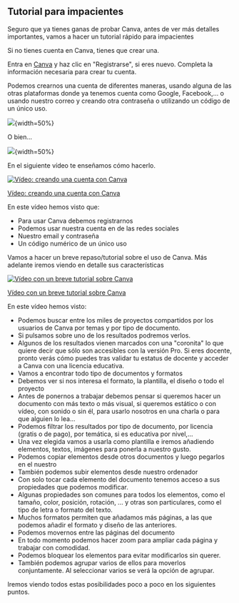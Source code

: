 ## Tutorial para impacientes

Seguro que ya tienes ganas de probar Canva, antes de ver más detalles importantes, vamos a hacer un tutorial rápido para impacientes

Si no tienes cuenta en Canva, tienes que crear una.

Entra en [Canva](https://www.canva.com/) y haz clic en "Registrarse", si eres nuevo. Completa la información necesaria para crear tu cuenta.

Podemos crearnos una cuenta de diferentes maneras, usando alguna de las otras plataformas donde ya tenemos cuenta como Google, Facebook,... o usando nuestro correo y creando otra contraseña o utilizando un código de un único uso.

![](https://github.com/javacasm/Iniciacion-Herramientas-Digitales-Aula/blob/main/images/Canva_login0.png?raw=true){width=50%}

O bien...

![](https://github.com/javacasm/Iniciacion-Herramientas-Digitales-Aula/blob/main/images/canva_login1.png?raw=true){width=50%}

En el siguiente vídeo te enseñamos cómo hacerlo.

[![Vídeo: creando una cuenta con Canva](https://img.youtube.com/vi/FISNmg7Z6eI/0.jpg)](https://youtu.be/FISNmg7Z6eI)

[Vídeo: creando una cuenta con Canva](https://drive.google.com/file/d/1N9PeQE1tsO9rvVCdVmbY3EyBYPRVCKgv/view?usp=drivesdk)

En este vídeo hemos visto que:

* Para usar Canva debemos registrarnos
* Podemos usar nuestra cuenta en de las redes sociales
* Nuestro email y contraseña 
* Un código numérico de un único uso


Vamos a hacer un breve repaso/tutorial sobre el uso de Canva. Más adelante iremos viendo en detalle sus características

[![Vídeo con un breve tutorial sobre Canva](https://img.youtube.com/vi/JyGxCzrYh2k/0.jpg)](https://youtu.be/JyGxCzrYh2k)

[Vídeo con un breve tutorial sobre Canva](https://drive.google.com/file/d/1gvzqXifWyvwCPW8JqRGOtimbOMMtGsqk/view?usp=sharing)

En este vídeo hemos visto:

* Podemos buscar entre los miles de proyectos compartidos por los usuarios de Canva por temas y por tipo de documento.
* Si pulsamos sobre uno de los resultados podremos verlos.
* Algunos de los resultados vienen marcados con una "coronita" lo que quiere decir que sólo son accesibles con la versión Pro. Si eres docente, pronto verás cómo puedes tras validar tu estatus de docente y  acceder a Canva con una licencia educativa.
* Vamos a encontrar todo tipo de documentos y formatos
* Debemos ver si nos interesa el formato, la plantilla, el diseño o todo el proyecto
* Antes de ponernos a trabajar debemos pensar si queremos hacer un documento con más texto o más visual, si queremos estático o con vídeo, con sonido o sin él, para usarlo nosotros en una charla o para que alguien lo lea...
* Podemos filtrar los resultados por tipo de documento, por licencia (gratis o de pago), por temática, si es educativa por nivel,...
* Una vez elegida vamos a usarla como plantilla e iremos añadiendo elementos, textos, imágenes para ponerla a nuestro gusto.
* Podemos copiar elementos desde otros documentos y luego pegarlos en el nuestro
* También podemos subir elementos desde nuestro ordenador
* Con solo tocar cada elemento del documento tenemos acceso a sus propiedades que podemos modificar.
* Algunas propiedades son comunes para todos los elementos, como el tamaño, color, posición, rotación, ... y otras son particulares, como el tipo de letra o formato del texto.
* Muchos formatos permiten que añadamos más páginas, a las que podemos añadir el formato y diseño de las anteriores.
* Podemos movernos entre las páginas del documento
* En todo momento podemos hacer zoom para ampliar cada página y trabajar con comodidad.
* Podemos bloquear los elementos para evitar modificarlos sin querer.
* También podemos agrupar varios de ellos para moverlos conjuntamente. Al seleccionar varios se verá la opción de agrupar.

Iremos viendo todos estas posibilidades poco a poco en los siguientes puntos.

